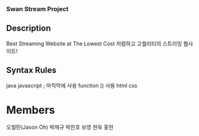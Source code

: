 ### Swan Stream Project

## Description
Best Streaming Website at The Lowest Cost
저렴하고 고퀄리티의 스트리밍 웹사이트!

## Syntax Rules
java
javascript
    ; 마직막에 사용
    function () 사용
html
css

# Members
오철민(Jason Oh)
박재규
박찬호
보영
현욱
홍헌

